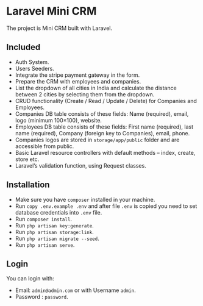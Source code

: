 # Laravel Mini CRM

The project is Mini CRM built with Laravel.

## Included
* Auth System.
* Users Seeders.
* Integrate the stripe payment gateway in the form.
* Prepare the CRM with employees and companies.
* List the dropdown of all cities in India and calculate the distance between 2 cities by selecting them from the dropdown.
* CRUD functionality (Create / Read / Update / Delete) for Companies and Employees.
* Companies DB table consists of these fields: Name (required), email, logo (minimum 100×100), website.
* Employees DB table consists of these fields: First name (required), last name (required), Company (foreign key to Companies), email, phone.
* Companies logos are stored in `storage/app/public` folder and are accessible from public.
* Basic Laravel resource controllers with default methods – index, create, store etc.
* Laravel’s validation function, using Request classes.

## Installation

* Make sure you have `composer` installed in your machine.
* Run ``copy .env.example .env`` and after file `.env` is copied you need to set database credentials into `.env` file.
* Run ``composer install``.
* Run ``php artisan key:generate``.
* Run ``php artisan storage:link``.
* Run ``php artisan migrate --seed``.
* Run ``php artisan serve``.

## Login

You can login with:
- Email: `admin@admin.com` or with Username `admin`.
- Password : `password`.
